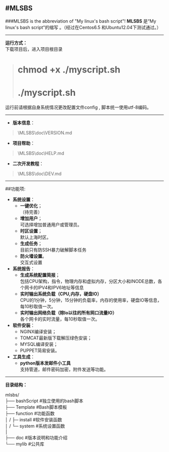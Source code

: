 #MLSBS
---
###MLSBS is the abbreviation of "My linux's bash script"!
**MLSBS** 是“My linux's bash script”的缩写 。（经过在Centos6.5 和Ubuntu12.04下测试通过。）  

---
**运行方式：**  
下载项目后，进入项目根目录  
 >  # chmod +x ./myscript.sh  
 >  # ./myscript.sh  

运行前请根据自身系统情况更改配置文件config , 脚本统一使用utf-8编码。  

---
* **版本信息**：   
> \MLSBS\doc\VERSION.md

* **项目帮助**：   
> \MLSBS\doc\HELP.md

* **二次开发教程**：   
> \MLSBS\doc\DEV.md  

---
##功能项:
* **系统设置**：  
	* **一键优化**；   
	（待完善）
	* **增加用户**；   
	可选择增加普通用户或管理员。
	* **时区设置**；  
	默认上海时区。
	* **生成任务**；   
	目前只有防SSH暴力破解脚本任务
	* **防火墙设置**。   
	交互式设置
* **系统报告**：
	* **生成系统配置简报**；   
	包括CPU架构，指令，物理内存和虚拟内存，分区大小和INODE总数，各个网卡的IPV4和IPV6地址等信息
	* **实时输出系统负载（CPU,内存，硬盘IO）**   
	CPU的1分钟，5分钟，15分钟的负载率，内存的使用率，硬盘IO等信息，每10秒取值一次。
	* **实时输出网络负载（除lo以往的所有网口流量IO）**   
	各个网卡的实时流量，每10秒取值一次。
* **软件安装**：  
	* NGINX编译安装；   
	* TOMCAT最新版下载解压绿色安装；
	* MYSQL编译安装；
	* PUPPET简易安装。
* **工具生成**：  
	* **python版本发邮件小工具**   
	支持管道，邮件密码加密，附件发送等功能。   

---

**目录结构：**

mlsbs/  
├── bashScript #独立使用的bash脚本    
├── Template #Bash脚本模板  
├── function #功能函数  
│	 /  ├─ install #软件安装函数  
│    /  └─ system  #系统设置函数  
│  
├── doc #版本说明和功能介绍  
└── mylib #公共库

